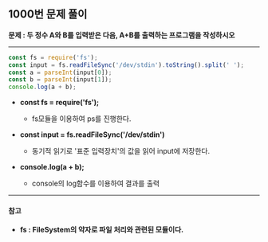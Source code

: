 ## 1000번 문제 풀이

**문제 : 두 정수 A와 B를 입력받은 다음, A+B를 출력하는 프로그램을 작성하시오**

****

```javascript
const fs = require('fs');
const input = fs.readFileSync('/dev/stdin').toString().split(' ');
const a = parseInt(input[0]);
const b = parseInt(input[1]);
console.log(a + b);
```

* **const fs = require('fs');** 
  * fs모듈을 이용하여 ps를 진행한다.

* **const input = fs.readFileSync('/dev/stdin')**
  * 동기적 읽기로 '표준 입력장치'의 값을 읽어 input에 저장한다.
* **console.log(a + b);**
  * console의 log함수를 이용하여 결과를 출력

****

#### 참고

* **fs : FileSystem의 약자로 파일 처리와 관련된 모듈이다.**

